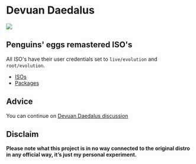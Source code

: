 # Devuan Daedalus
![](/img/devuan.svg)

## Penguins' eggs remastered ISO's
All ISO's have their user credentials set to ```live/evolution``` and ```root/evolution```.

* [ISOs](https://drive.google.com/drive/folders/1Wc07Csh8kJvqENj3oL-VDBU3E6eA9CLU)
* [Packages](https://drive.google.com/drive/folders/1xfyXIfdSv4tA74i_HNZh8xJXxGvBp-GV)

## Advice

You can continue on [Devuan Daedalus discussion](https://github.com/pieroproietti/penguins-blog/discussions/29)

## Disclaim
__Please note what this project is in no way connected to the original distro in any official way, it’s just my personal experiment.__

